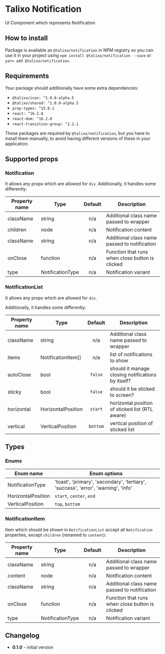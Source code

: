 # Talixo Notification

UI Component which represents Notification

## How to install

Package is available as `@talixo/notification` in NPM registry
so you can use it in your project
using `npm install @talixo/notification --save` or `yarn add @talixo/notification`.

## Requirements

Your package should additionally have some extra dependencies:

- `@talixo/icon: ^1.0.0-alpha.5`
- `@talixo/shared: ^1.0.0-alpha.5`
- `prop-types: ^15.6.1`
- `react: ^16.2.0`
- `react-dom: ^16.2.0`
- `react-transition-group: ^2.2.1`

These packages are required by `@talixo/notification`, but you have to install them manually,
to avoid having different versions of these in your application.

## Supported props

### Notification

It allows any props which are allowed for `div`. Additionally, it handles some differently:

Property name | Type             | Default | Description
--------------|------------------|:-------:|------------------------------------------------
className     | string           | n/a     | Additional class name passed to wrapper
children      | node             | n/a     | Notification content
className     | string           | n/a     | Additional class name passed to notification
onClose       | function         | n/a     | Function that runs when close button is clicked
type          | NotificationType | n/a     | Notification variant

### NotificationList

It allows any props which are allowed for `div`.

Additionally, it handles some differently:

Property name | Type               | Default  | Description
--------------|--------------------|:--------:|------------------------------------------------
className     | string             | n/a      | Additional class name passed to wrapper
items         | NotificationItem[] | n/a      | list of notifications to show
autoClose     | bool               | `false`  | should it manage closing notifications by itself?
sticky        | bool               | `false`  | should it be sticked to screen?
horizontal    | HorizontalPosition | `start`  | horizontal position of sticked list (RTL aware)
vertical      | VerticalPosition   | `bottom` | vertical position of sticked list

## Types

### Enums

Enum name          | Enum options
-------------------|--------------------------------------
NotificationType   | 'toast', 'primary', 'secondary', 'tertiary', 'success', 'error', 'warning', 'info'
HorizontalPosition | `start`, `center`, `end`
VerticalPosition   | `top`, `bottom`

### NotificationItem

Item which should be shown in `NotificationList` accept all `Notification` properties, except `children` (renamed to `content`):

Property name | Type             | Default | Description
--------------|------------------|:-------:|--------------------------------
className     | string           | n/a     | Additional class name passed to wrapper
content       | node             | n/a     | Notification content
className     | string           | n/a     | Additional class name passed to notification
onClose       | function         | n/a     | Function that runs when close button is clicked
type          | NotificationType | n/a     | Notification variant

## Changelog

- **0.1.0** - initial version

